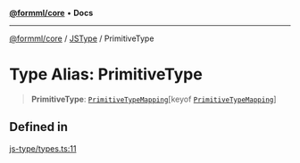 [**@formml/core**](../../../README.md) • **Docs**

---

[@formml/core](../../../globals.md) / [JSType](../README.md) / PrimitiveType

# Type Alias: PrimitiveType

> **PrimitiveType**: [`PrimitiveTypeMapping`](PrimitiveTypeMapping.md)\[keyof [`PrimitiveTypeMapping`](PrimitiveTypeMapping.md)\]

## Defined in

[js-type/types.ts:11](https://github.com/formml/formml/blob/527c6e93502cf5114979de3946b0cc8cf0790b3f/packages/core/src/js-type/types.ts#L11)

